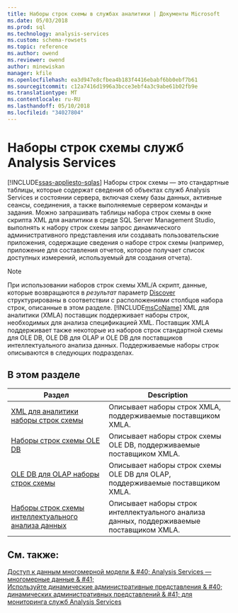 ```yaml
---
title: Наборы строк схемы в службах аналитики | Документы Microsoft
ms.date: 05/03/2018
ms.prod: sql
ms.technology: analysis-services
ms.custom: schema-rowsets
ms.topic: reference
ms.author: owend
ms.reviewer: owend
author: minewiskan
manager: kfile
ms.openlocfilehash: ea3d947e8cfbea4b183f4416ebabf6bb0ebf7b61
ms.sourcegitcommit: c12a7416d1996a3bcce3ebf4a3c9abe61b02fb9e
ms.translationtype: MT
ms.contentlocale: ru-RU
ms.lasthandoff: 05/10/2018
ms.locfileid: "34027804"
---
```

# <a name="analysis-services-schema-rowsets"></a>Наборы строк схемы служб Analysis Services
[!INCLUDE[ssas-appliesto-sqlas](../../includes/ssas-appliesto-sqlas.md)]
  Наборы строк схемы — это стандартные таблицы, которые содержат сведения об объектах служб Analysis Services и состоянии сервера, включая схему базы данных, активные сеансы, соединения, а также выполняемые сервером команды и задания. Можно запрашивать таблицы набора строк схемы в окне скрипта XML для аналитики в среде SQL Server Management Studio, выполнять к набору строк схемы запрос динамического административного представления или создавать пользовательские приложения, содержащие сведения о наборе строк схемы (например, приложение для составления отчетов, которое получает список доступных измерений, используемый для создания отчета).  
  
> [!NOTE]  
>  При использовании наборов строк схемы XML/A скрипт, данные, которые возвращаются в *результат* параметр [Discover](../../analysis-services/xmla/xml-elements-methods-discover.md) структурированы в соответствии с расположениями столбцов набора строк, описанные в этом разделе. [!INCLUDE[msCoName](../../includes/msconame-md.md)] XML для аналитики (XMLA) поставщик поддерживает наборы строк, необходимых для анализа спецификацией XML. Поставщик XMLA поддерживает также некоторые из наборов строк стандартной схемы для OLE DB, OLE DB для OLAP и OLE DB для поставщиков интеллектуального анализа данных. Поддерживаемые наборы строк описываются в следующих подразделах.  
  
## <a name="in-this-section"></a>В этом разделе  
  
|Раздел|Description|  
|-----------|-----------------|  
|[XML для аналитики наборы строк схемы](../../analysis-services/schema-rowsets/xml/xml-for-analysis-schema-rowsets.md)|Описывает наборы строк XMLA, поддерживаемые поставщиком XMLA.|  
|[Наборы строк схемы OLE DB](../../analysis-services/schema-rowsets/ole-db/ole-db-schema-rowsets.md)|Описывает наборы строк схемы OLE DB, поддерживаемые поставщиком XMLA.|  
|[OLE DB для OLAP наборы строк схемы](../../analysis-services/schema-rowsets/ole-db-olap/ole-db-for-olap-schema-rowsets.md)|Описывает наборы строк схемы OLE DB для OLAP, поддерживаемые поставщиком XMLA.|  
|[Наборы строк схемы интеллектуального анализа данных](../../analysis-services/schema-rowsets/data-mining/data-mining-schema-rowsets.md)|Описывает наборы строк интеллектуального анализа данных, поддерживаемые поставщиком XMLA.|  
  
## <a name="see-also"></a>См. также:  
 [Доступ к данным многомерной модели & #40; Analysis Services — многомерные данные & #41;](../../analysis-services/multidimensional-models/mdx/multidimensional-model-data-access-analysis-services-multidimensional-data.md)   
 [Используйте динамические административные представления & #40; динамических административных представлений & #41; для мониторинга служб Analysis Services](../../analysis-services/instances/use-dynamic-management-views-dmvs-to-monitor-analysis-services.md)  
  
  
